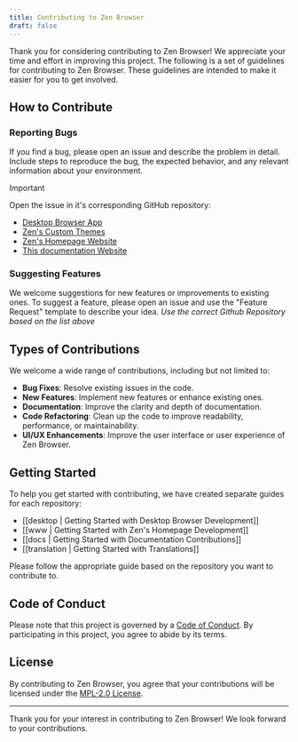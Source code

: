 ```yaml
---
title: Contributing to Zen Browser
draft: false
---
```


Thank you for considering contributing to Zen Browser! We appreciate your time and effort in improving this project. The following is a set of guidelines for contributing to Zen Browser. These guidelines are intended to make it easier for you to get involved.


## How to Contribute

### Reporting Bugs

If you find a bug, please open an issue and describe the problem in detail. Include steps to reproduce the bug, the expected behavior, and any relevant information about your environment.

>[!important]
>Open the issue in it's corresponding GitHub repository:
>- [Desktop Browser App](https://github.com/zen-browser/desktop/issues)
>- [Zen's Custom Themes](https://github.com/zen-browser/theme-store)
>- [Zen's Homepage Website](https://github.com/zen-browser/www)
>- [This documentation Website](https://github.com/zen-browser/docs)

### Suggesting Features

We welcome suggestions for new features or improvements to existing ones. To suggest a feature, please open an issue and use the "Feature Request" template to describe your idea. 
*Use the correct Github Repository based on the list above*

## Types of Contributions

We welcome a wide range of contributions, including but not limited to:

- **Bug Fixes**: Resolve existing issues in the code.
- **New Features**: Implement new features or enhance existing ones.
- **Documentation**: Improve the clarity and depth of documentation.
- **Code Refactoring**: Clean up the code to improve readability, performance, or maintainability.
- **UI/UX Enhancements**: Improve the user interface or user experience of Zen Browser.

## Getting Started

To help you get started with contributing, we have created separate guides for each repository:

- [[desktop | Getting Started with Desktop Browser Development]]
- [[www | Getting Started with Zen's Homepage Development]]
- [[docs | Getting Started with Documentation Contributions]]
- [[translation | Getting Started with Translations]]
  
Please follow the appropriate guide based on the repository you want to contribute to.

## Code of Conduct

Please note that this project is governed by a [Code of Conduct](CODE_OF_CONDUCT.md). By participating in this project, you agree to abide by its terms.

## License

By contributing to Zen Browser, you agree that your contributions will be licensed under the [MPL-2.0 License](https://github.com/zen-browser/desktop/blob/main/LICENSE).

---

Thank you for your interest in contributing to Zen Browser! We look forward to your contributions.
